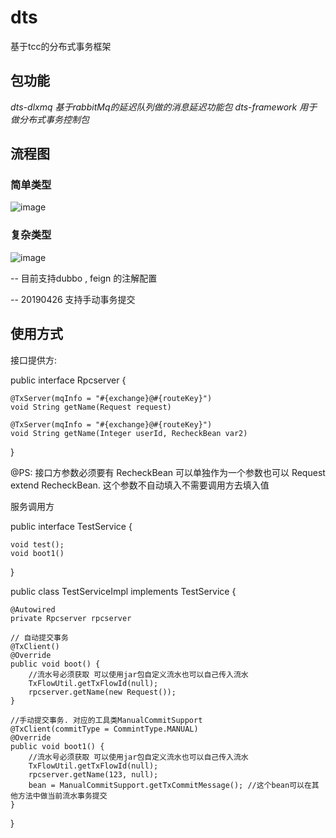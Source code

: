 # dts
基于tcc的分布式事务框架

## 包功能
*dts-dlxmq  基于rabbitMq的延迟队列做的消息延迟功能包*
*dts-framework 用于做分布式事务控制包*

## 流程图
### 简单类型
![image](https://github.com/jsun150/dts/edit/master/simple.png)
### 复杂类型
![image](https://github.com/jsun150/dts/edit/master/complex.png)

-- 目前支持dubbo , feign 的注解配置

-- 20190426  支持手动事务提交
## 使用方式

接口提供方:
    
public interface Rpcserver { 
  
    @TxServer(mqInfo = "#{exchange}@#{routeKey}")
    void String getName(Request request)

    @TxServer(mqInfo = "#{exchange}@#{routeKey}")
    void String getName(Integer userId, RecheckBean var2)
  
}



@PS: 接口方参数必须要有 RecheckBean 可以单独作为一个参数也可以 Request extend RecheckBean. 这个参数不自动填入不需要调用方去填入值

服务调用方

public interface TestService {

    void test();
    void boot1()
}

public class TestServiceImpl implements TestService {

    @Autowired
    private Rpcserver rpcserver 
    
    // 自动提交事务
    @TxClient()
    @Override
    public void boot() {
        //流水号必须获取 可以使用jar包自定义流水也可以自己传入流水
        TxFlowUtil.getTxFlowId(null);
        rpcserver.getName(new Request());
    }
  
    //手动提交事务. 对应的工具类ManualCommitSupport
    @TxClient(commitType = CommintType.MANUAL)
    @Override
    public void boot1() {
        //流水号必须获取 可以使用jar包自定义流水也可以自己传入流水
        TxFlowUtil.getTxFlowId(null);
        rpcserver.getName(123, null);
        bean = ManualCommitSupport.getTxCommitMessage(); //这个bean可以在其他方法中做当前流水事务提交
    }
}


